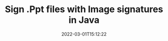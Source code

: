 ---
############################# Static ############################
layout: "auto-gen-signature"
date: 2022-03-01T15:12:22
draft: false
operation: Sign
signaturetype: Image
fileformat: Ppt
productName: Java
lang: en
productCode: java
otherformats: pdf doc docx docm dot dotm dotx odt ott rtf xls xlsx xlsm xlsb csv ods ots xltx xltm ppt pptx pps ppsx odp otp potx potm pptm ppsm png jpg bmp gif tiff svg webp wmf
breadcrumb: Put Image signature on Ppt for Java

############################# Head ############################
head_title: "Adding Image signatures in a Ppt file with Java"
head_description: "Put Image Signature on Ppt file for Java using a few lines of code. Use the GroupDocs Document Signature API to sign dozens file formats."

############################# Header ############################
title: "Sign .Ppt files with Image signatures in Java"
description: "How to add Image Signature with a few lines of Java code"
bg_image: "https://cms.admin.containerize.com/templates/aspose/App_Themes/V3/images/bg/header1.png"
bg_overlay: false
button:
    enable: true

############################# SubMenu ############################
submenu:
    enable: true

    left:
        img_alt: "GroupDocs.Signature for Java"
        image: "https://cms.admin.containerize.com/templates/groupdocs/images/product-logos/90x90-noborder/groupdocs-signature-java.png"
        product: "GroupDocs.Signature"
        platform: "Java"



############################# About ############################
about:
    enable: true
    title: "About GroupDocs.Signature for Java API"
    content: |
        [GroupDocs.Signature for Java](https://products.groupdocs.com/signature/java/) is an advanced Java API to electronically sign digital documents using various signature types such as text, image, barcode, QR-code, stamp, form-field and metadata. Users can load, edit, validate, save, remove, preview and search digital signatures within PDF, Microsoft Word, Excel worksheets, PowerPoint presentations, Adobe Photoshop, metafiles and image file formats, with additional support for customizing signature properties as needed.
    

############################# Steps ############################
steps:
    enable: true
    title_left: "Steps to sign Ppt with Image in Java"
    content_left: |
        [GroupDocs.Signature for Java](https://products.groupdocs.com/signature/java/) provides ability to sign Ppt documents with Image signatures quickly and easily.
        
        * Create an instance of Signature class providing Ppt file supposed to signing as path or memory stream
        * Instantiate SignOptions class and set all demanded data.
        * Invoke the Signature.Sign passing output Ppt file or memory stream

    title_right: "System Requirements"
    content_right: |
        Documents signing with GroupDocs.Signature for Java can be performed in just a few simple steps. Our APIs are supported on all major platforms and operating systems. Before executing the code below, make sure you have the following prerequisites installed on your system.

        * Operating systems: Microsoft Windows, Linux, MacOS
        * Development environments: NetBeans, Intellij IDEA, Eclipse, etc.
        * Java runtime: J2SE 6.0 and above
        * Get the latest GroupDocs.Signature for Java from [Maven](https://repository.groupdocs.com/webapp/#/artifacts/browse/tree/General/repo/com/groupdocs/groupdocs-signature)
         
    code: |
        ```java    
                
        // Set up input Ppt file
        string filePath = "input.ppt";
        // Set up output file
        string outputFilePath = "output.ppt";
        // Provide image file
        string imageFilePath = "image.png";

        // Instantiate Signature for input file
        Signature signature = new Signature(filePath);

        //Provide sign options
        ImageSignOptions options = new ImageSignOptions(imageFilePath);

        // set signature position
        options.setLeft(50);
        options.setTop(200);

        // sign Ppt document
        SignResult result = signature.sign(outputFilePath, options);

        ```

############################# Demos ############################
demos:
    enable: true
    title: "Signing Ppt documents with Image Live Demo"
    content: |
       Sign Ppt file with various signatures right now by visiting the [GroupDocs.Signature App](https://products.groupdocs.app/signature/family) website. Free online demo waiting for you.          

############################# More Formats ############################
more_formats:
    enable: true
    title: "Signing Other Document Formats with Image using Java"
    content: |
        Java Image signatures management API for documents and images. Add Image signatures to some of the popular file formats as stated below.
    format: 
       
       
back_to_top:
    enable: true
---